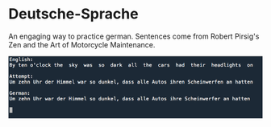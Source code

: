 # Deutsche-Sprache
An engaging way to practice german. Sentences come from Robert Pirsig's Zen and the Art of Motorcycle Maintenance.

![Preview](example.png)
